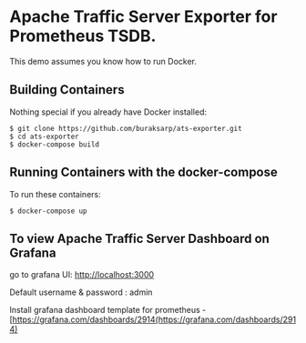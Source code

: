 Apache Traffic Server Exporter for Prometheus TSDB.
=========================

This demo assumes you know how to run Docker.

Building Containers
---------------------

Nothing special if you already have Docker installed:

    $ git clone https://github.com/buraksarp/ats-exporter.git
    $ cd ats-exporter
    $ docker-compose build 

Running Containers with the docker-compose
---------------------
To run these containers:

    $ docker-compose up
    
To view Apache Traffic Server Dashboard on Grafana
---------------------

go to grafana UI: [http://localhost:3000](http://localhost:3000)

Default username & password : admin

Install grafana dashboard template for prometheus - [https://grafana.com/dashboards/2914(https://grafana.com/dashboards/2914)


    

